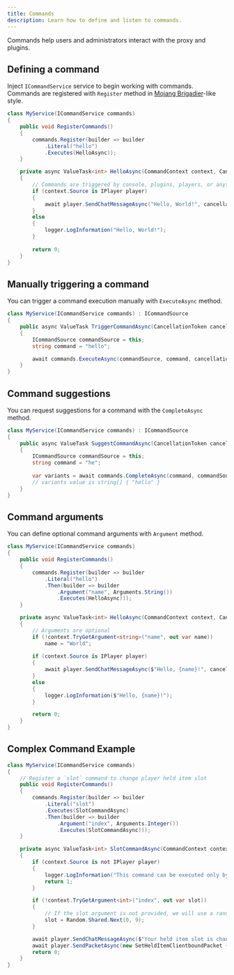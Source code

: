 ```yaml
---
title: Commands
description: Learn how to define and listen to commands.
---
```


Commands help users and administrators interact with the proxy and plugins.

## Defining a command
Inject `ICommandService` service to begin working with commands.  
Commands are registered with `Register` method in [Mojang Brigadier](https://github.com/Mojang/brigadier/)-like style.

```csharp
class MyService(ICommandService commands)
{
    public void RegisterCommands()
    {
        commands.Register(builder => builder
            .Literal("hello")
            .Executes(HelloAsync));
    }

    private async ValueTask<int> HelloAsync(CommandContext context, CancellationToken cancellationToken)
    {
        // Commands are triggered by console, plugins, players, or anything
        if (context.Source is IPlayer player)
        {
            await player.SendChatMessageAsync("Hello, World!", cancellationToken);
        }
        else
        {
            logger.LogInformation("Hello, World!");
        }
        
        return 0;
    }
}
```

## Manually triggering a command
You can trigger a command execution manually with `ExecuteAsync` method.
```csharp
class MyService(ICommandService commands) : ICommandSource
{
    public async ValueTask TriggerCommandAsync(CancellationToken cancellationToken)
    {
        ICommandSource commandSource = this;
        string command = "hello";

        await commands.ExecuteAsync(commandSource, command, cancellationToken);
    }
}
```

## Command suggestions
You can request suggestions for a command with the `CompleteAsync` method.
```csharp
class MyService(ICommandService commands) : ICommandSource
{
    public async ValueTask SuggestCommandAsync(CancellationToken cancellationToken)
    {
        ICommandSource commandSource = this;
        string command = "he";
        
        var variants = await commands.CompleteAsync(command, commandSource, cancellationToken);
        // variants value is string[] { "hello" }
    }
}
```

## Command arguments
You can define optional command arguments with `Argument` method.
```csharp
class MyService(ICommandService commands)
{
    public void RegisterCommands()
    {
        commands.Register(builder => builder
            .Literal("hello")
            .Then(builder => builder
                .Argument("name", Arguments.String())
                .Executes(HelloAsync)));
    }

    private async ValueTask<int> HelloAsync(CommandContext context, CancellationToken cancellationToken)
    {
        // Arguments are optional
        if (!context.TryGetArgument<string>("name", out var name))
            name = "World";
        
        if (context.Source is IPlayer player)
        {
            await player.SendChatMessageAsync($"Hello, {name}!", cancellationToken);
        }
        else
        {
            logger.LogInformation($"Hello, {name}!");
        }

        return 0;
    }
}
```

## Complex Command Example
```csharp
class MyService(ICommandService commands)
{
    // Register a `slot` command to change player held item slot
    public void RegisterCommands()
    {
        commands.Register(builder => builder
            .Literal("slot")
            .Executes(SlotCommandAsync)
            .Then(builder => builder
                .Argument("index", Arguments.Integer())
                .Executes(SlotCommandAsync)));
    }

    private async ValueTask<int> SlotCommandAsync(CommandContext context, CancellationToken cancellationToken)
    {
        if (context.Source is not IPlayer player)
        {
            logger.LogInformation("This command can be executed only by a player");
            return 1;
        }

        if (!context.TryGetArgument<int>("index", out var slot))
        {
            // If the slot argument is not provided, we will use a random one
            slot = Random.Shared.Next(0, 9);
        }

        await player.SendChatMessageAsync($"Your held item slot is changed to {slot}", cancellationToken);
        await player.SendPacketAsync(new SetHeldItemClientboundPacket { Slot = slot }, cancellationToken);
        return 0;
    }
}
```